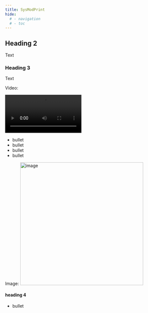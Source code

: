 ```yaml
---
title: SysModPrint
hide:
  # - navigation
  # - toc
---
```


## Heading 2

Text

### Heading 3

Text

Video:

<video width="248" autoplay><source src="https://user-images.githubusercontent.com/1737159/192528357-3cda343c-de1c-4820-adb6-fb71fdfdd1f2.mov" type="video/mp4"></video>

* bullet 
* bullet 
* bullet 
* bullet 

Image:
<img width="400" alt="image" src="https://user-images.githubusercontent.com/91616163/189164956-9f5cf51c-d725-4691-94d3-8ab60d8e384c.png">

#### heading 4

* bullet

